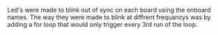 Led's were made to blink out of sync on each board using the onboard names.
The way they were made to blink at diffrent frequancys was by adding a for loop that would only trigger every 3rd run of the loop.
